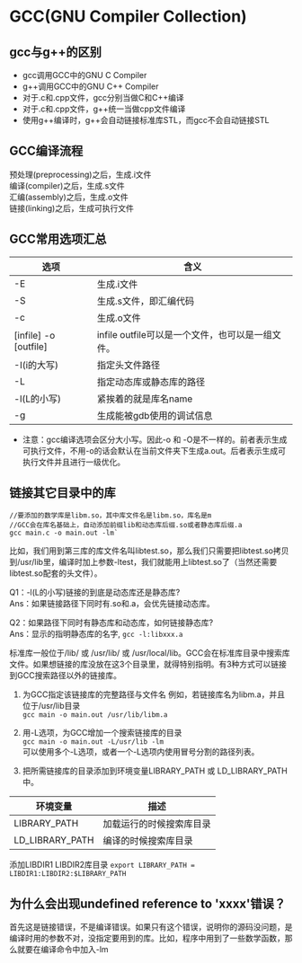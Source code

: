 # GCC(GNU Compiler Collection)
## gcc与g++的区别
- gcc调用GCC中的GNU C Compiler
- g++调用GCC中的GNU C++ Compiler
- 对于.c和.cpp文件，gcc分别当做C和C++编译
- 对于.c和.cpp文件，g++统一当做cpp文件编译
- 使用g++编译时，g++会自动链接标准库STL，而gcc不会自动链接STL

## GCC编译流程
预处理(preprocessing)之后，生成.i文件  
编译(compiler)之后，生成.s文件  
汇编(assembly)之后，生成.o文件  
链接(linking)之后，生成可执行文件

## GCC常用选项汇总
选项|含义
----|-----
-E|生成.i文件
-S|生成.s文件，即汇编代码
-c|生成.o文件
[infile] -o [outfile]|infile outfile可以是一个文件，也可以是一组文件。
-I(i的大写)|指定头文件路径
-L|指定动态库或静态库的路径
-l(L的小写)|紧挨着的就是库名name
-g|生成能被gdb使用的调试信息

- 注意：gcc编译选项会区分大小写。因此-o 和 -O是不一样的。前者表示生成可执行文件，不用-o的话会默认在当前文件夹下生成a.out。后者表示生成可执行文件并且进行一级优化。

## 链接其它目录中的库

```shell
//要添加的数学库是libm.so，其中库文件名是libm.so，库名是m
//GCC会在库名基础上，自动添加前缀lib和动态库后缀.so或者静态库后缀.a
gcc main.c -o main.out -lm`  
```
  
比如，我们用到第三库的库文件名叫libtest.so，那么我们只需要把libtest.so拷贝到/usr/lib里，编译时加上参数-ltest，我们就能用上libtest.so了（当然还需要libtest.so配套的头文件）。

Q1：-l(L的小写)链接的到底是动态库还是静态库?  
Ans：如果链接路径下同时有.so和.a，会优先链接动态库。

Q2：如果路径下同时有静态库和动态库，如何链接静态库?  
Ans：显示的指明静态库的名字, `gcc -l:libxxx.a`  

标准库一般位于/lib/ 或 /usr/lib/ 或 /usr/local/lib。GCC会在标准库目录中搜索库文件。如果想链接的库没放在这3个目录里，就得特别指明。有3种方式可以链接到GCC搜索路径以外的链接库。

1. 为GCC指定该链接库的完整路径与文件名
例如，若链接库名为libm.a，并且位于/usr/lib目录  
`gcc main -o main.out /usr/lib/libm.a`

2. 用-L选项，为GCC增加一个搜索链接库的目录  
`gcc main -o main.out -L/usr/lib -lm`  
可以使用多个-L选项，或者一个-L选项内使用冒号分割的路径列表。

3. 把所需链接库的目录添加到环境变量LIBRARY_PATH 或 LD_LIBRARY_PATH中。

环境变量|描述
----|-----
LIBRARY_PATH|加载运行的时候搜索库目录
LD_LIBRARY_PATH|编译的时候搜索库目录

添加LIBDIR1 LIBDIR2库目录
`export LIBRARY_PATH = LIBDIR1:LIBDIR2:$LIBRARY_PATH`

## 为什么会出现undefined reference to 'xxxx'错误？
首先这是链接错误，不是编译错误。如果只有这个错误，说明你的源码没问题，是编译时用的参数不对，没指定要用到的库。比如，程序中用到了一些数学函数，那么就要在编译命令中加入-lm